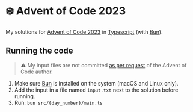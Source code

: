 # ❄️ Advent of Code 2023

My solutions for [Advent of Code 2023](https://adventofcode.com/2023) in [Typescript](https://www.typescriptlang.org/) (with [Bun](https://bun.sh/)).

## Running the code

> ⚠️ My input files are not committed [as per request](https://www.reddit.com/r/adventofcode/comments/zh2hk0/2022friendly_reminder_dont_commit_your_input/) of the Advent of Code author.

1. Make sure [Bun](https://bun.sh/) is installed on the system (macOS and Linux only).
2. Add the input in a file named `input.txt` next to the solution before running.
3. Run: `bun src/{day_number}/main.ts`
